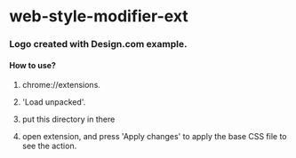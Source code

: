 # web-style-modifier-ext

### Logo created with Design.com example.

#### How to use?

1. chrome://extensions.
2. 'Load unpacked'.
3. put this directory in there

4. open extension, and press 'Apply changes' to apply the base CSS file to see the action.